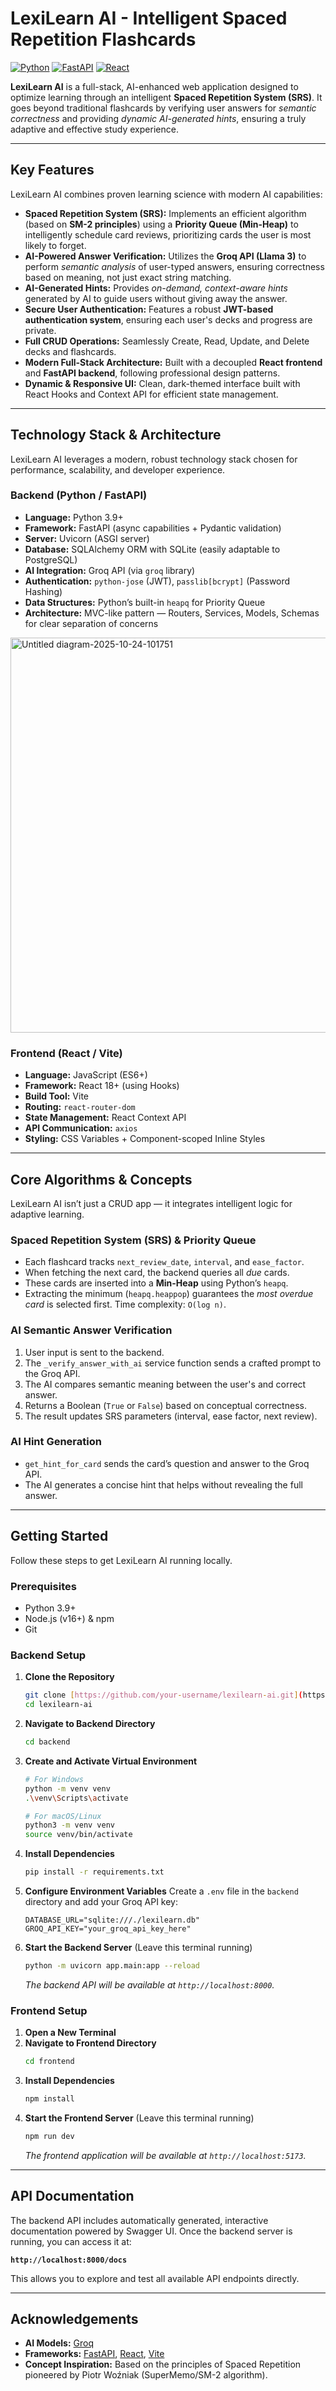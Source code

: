 #  LexiLearn AI - Intelligent Spaced Repetition Flashcards

[![Python](https://img.shields.io/badge/Python-3.9+-blue?logo=python&logoColor=white)](https://www.python.org/) [![FastAPI](https://img.shields.io/badge/FastAPI-0.111+-05998b?logo=fastapi&logoColor=white)](https://fastapi.tiangolo.com/) [![React](https://img.shields.io/badge/React-18+-61DAFB?logo=react&logoColor=black)](https://reactjs.org/)

**LexiLearn AI** is a full-stack, AI-enhanced web application designed to optimize learning through an intelligent **Spaced Repetition System (SRS)**. It goes beyond traditional flashcards by verifying user answers for *semantic correctness* and providing *dynamic AI-generated hints*, ensuring a truly adaptive and effective study experience.

---

##  Key Features

LexiLearn AI combines proven learning science with modern AI capabilities:

*  **Spaced Repetition System (SRS):** Implements an efficient algorithm (based on **SM-2 principles**) using a **Priority Queue (Min-Heap)** to intelligently schedule card reviews, prioritizing cards the user is most likely to forget.
*  **AI-Powered Answer Verification:** Utilizes the **Groq API (Llama 3)** to perform *semantic analysis* of user-typed answers, ensuring correctness based on meaning, not just exact string matching.
*  **AI-Generated Hints:** Provides *on-demand, context-aware hints* generated by AI to guide users without giving away the answer.
*  **Secure User Authentication:** Features a robust **JWT-based authentication system**, ensuring each user's decks and progress are private.
*  **Full CRUD Operations:** Seamlessly Create, Read, Update, and Delete decks and flashcards.
*  **Modern Full-Stack Architecture:** Built with a decoupled **React frontend** and **FastAPI backend**, following professional design patterns.
*  **Dynamic & Responsive UI:** Clean, dark-themed interface built with React Hooks and Context API for efficient state management.

---

##  Technology Stack & Architecture

LexiLearn AI leverages a modern, robust technology stack chosen for performance, scalability, and developer experience.

###  Backend (Python / FastAPI)

-   **Language:** Python 3.9+
-   **Framework:** FastAPI (async capabilities + Pydantic validation)
-   **Server:** Uvicorn (ASGI server)
-   **Database:** SQLAlchemy ORM with SQLite (easily adaptable to PostgreSQL)
-   **AI Integration:** Groq API (via `groq` library)
-   **Authentication:** `python-jose` (JWT), `passlib[bcrypt]` (Password Hashing)
-   **Data Structures:** Python’s built-in `heapq` for Priority Queue
-   **Architecture:** MVC-like pattern — Routers, Services, Models, Schemas for clear separation of concerns

   <img width="3165" height="632" alt="Untitled diagram-2025-10-24-101751" src="https://github.com/user-attachments/assets/385c2022-c17d-4da1-a9cb-59d2da8412ca" />


### Frontend (React / Vite)

-   **Language:** JavaScript (ES6+)
-   **Framework:** React 18+ (using Hooks)
-   **Build Tool:** Vite
-   **Routing:** `react-router-dom`
-   **State Management:** React Context API
-   **API Communication:** `axios`
-   **Styling:** CSS Variables + Component-scoped Inline Styles

---

##  Core Algorithms & Concepts

LexiLearn AI isn’t just a CRUD app — it integrates intelligent logic for adaptive learning.

###  Spaced Repetition System (SRS) & Priority Queue

-   Each flashcard tracks `next_review_date`, `interval`, and `ease_factor`.
-   When fetching the next card, the backend queries all *due* cards.
-   These cards are inserted into a **Min-Heap** using Python’s `heapq`.
-   Extracting the minimum (`heapq.heappop`) guarantees the *most overdue card* is selected first. Time complexity: `O(log n)`.

###  AI Semantic Answer Verification

1.  User input is sent to the backend.
2.  The `_verify_answer_with_ai` service function sends a crafted prompt to the Groq API.
3.  The AI compares semantic meaning between the user's and correct answer.
4.  Returns a Boolean (`True` or `False`) based on conceptual correctness.
5.  The result updates SRS parameters (interval, ease factor, next review).

###  AI Hint Generation

-   `get_hint_for_card` sends the card’s question and answer to the Groq API.
-   The AI generates a concise hint that helps without revealing the full answer.

---

##  Getting Started

Follow these steps to get LexiLearn AI running locally.

###  Prerequisites

-   Python 3.9+
-   Node.js (v16+) & npm
-   Git

###  Backend Setup

1.  **Clone the Repository**
    ```bash
    git clone [https://github.com/your-username/lexilearn-ai.git](https://github.com/your-username/lexilearn-ai.git)
    cd lexilearn-ai
    ```
2.  **Navigate to Backend Directory**
    ```bash
    cd backend
    ```
3.  **Create and Activate Virtual Environment**
    ```bash
    # For Windows
    python -m venv venv
    .\venv\Scripts\activate

    # For macOS/Linux
    python3 -m venv venv
    source venv/bin/activate
    ```
4.  **Install Dependencies**
    ```bash
    pip install -r requirements.txt
    ```
5.  **Configure Environment Variables**
    Create a `.env` file in the `backend` directory and add your Groq API key:
    ```env
    DATABASE_URL="sqlite:///./lexilearn.db"
    GROQ_API_KEY="your_groq_api_key_here"
    ```
6.  **Start the Backend Server**
    (Leave this terminal running)
    ```bash
    python -m uvicorn app.main:app --reload
    ```
    *The backend API will be available at `http://localhost:8000`.*

### Frontend Setup

1.  **Open a New Terminal**
2.  **Navigate to Frontend Directory**
    ```bash
    cd frontend
    ```
3.  **Install Dependencies**
    ```bash
    npm install
    ```
4.  **Start the Frontend Server**
    (Leave this terminal running)
    ```bash
    npm run dev
    ```
    *The frontend application will be available at `http://localhost:5173`.*

---

## API Documentation

The backend API includes automatically generated, interactive documentation powered by Swagger UI. Once the backend server is running, you can access it at:

**`http://localhost:8000/docs`**

This allows you to explore and test all available API endpoints directly.

---

##  Acknowledgements

* **AI Models:** [Groq](https://groq.com/)
* **Frameworks:** [FastAPI](https://fastapi.tiangolo.com/), [React](https://reactjs.org/), [Vite](https://vitejs.dev/)
* **Concept Inspiration:** Based on the principles of Spaced Repetition pioneered by Piotr Woźniak (SuperMemo/SM-2 algorithm).
